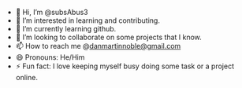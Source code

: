 - 👋 Hi, I’m @subsAbus3
- 👀 I’m interested in learning and contributing.
- 🌱 I’m currently learning github.
- 💞️ I’m looking to collaborate on some projects that I know.
- 📫 How to reach me @danmartinnoble@gmail.com
- 😄 Pronouns: He/Him
- ⚡ Fun fact: I love keeping myself busy doing some task or a project online.

<!---
subsAbus3/subsAbus3 is a ✨ special ✨ repository because its `README.md` (this file) appears on your GitHub profile.
You can click the Preview link to take a look at your changes.
--->
